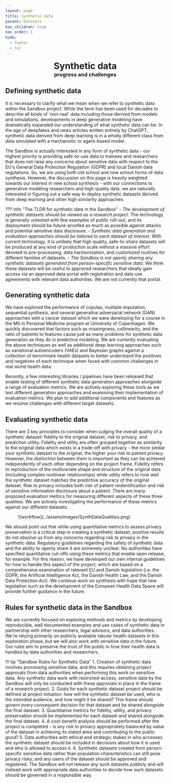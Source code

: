 ```yaml
---
layout: page
title: Synthetic data
parent: Datasets
has_children: true
nav_order: 1
hide:
  - footer
  - toc
---
```


<h1 align="center" style="margin:0px">Synthetic data</h1> 
<h3 align="center" style="margin:0px">progress and challenges </h3>


## Defining synthetic data
It is necessary to clarify what we mean when we refer to synthetic data within the Sandbox project. While the term has been used for decades to describe all kinds of 'non-real' data including those derived from models and simulations, developments in deep generative modeling have dramatically expanded our understanding of what synthetic data can be. In the age of deepfakes and news articles written entirely by ChatGPT, synthetic data derived from deep learning is in a wholly different class from data simulated with a mechanistic or agent-based model.

The Sandbox is actually interested in any form of synthetic data - our highest priority is providing safe-to-use data to trainees and researchers that does not raise any concerns about sensitive data with respect to the EU's General Data Protection Regulation (GDPR) and local Danish data regulations. So, we are using both old school and new school forms of data synthesis. However, the discussion on this page is heavily weighted towards our interest in new school synthesis - with our connections to generative modeling researchers and high quality data, we are naturally interested in figuring out a safe way to deploy synthetic datasets derived from deep learning and other high similarity approaches.

??? info "The TLDR for synthetic data in the Sandbox"
    - <i>The development of synthetic datasets should be viewed as a research project</i>. The technology is generally untested with few examples of public roll-out, and its deployment should be future-proofed as much as possible against attacks and potential sensitive data disclosure.
    - <i>Synthetic data generation and evaluation approaches should be tailored     to each dataset of interest</i>. With current technology, it is unlikely that high quality, safe-to-share datasets will be produced at any kind of production scale without a massive effort devoted to pre-processing, data harmonization, and customized routines for different families of datasets.
    - <i>The Sandbox is not openly sharing any synthetic datasets generated from person-specific sensitive data</i>. We think these datasets will be useful to approved researchers that ideally gain access via an approved data portal with registration and data use agreements with relevant data authorities. We are not currently that portal.

## Generating synthetic data
We have explored the performance of copulas, multiple imputation, sequential synthesis, and several generative adversarial network (GAN) approaches with a cancer dataset which we were developing for a course in the MS in Personal Medicine program at University of Copenhagen. We quickly discovered that factors such as missingness, collinearity, and the ratio of patients to features cause just as many problems for synthetic data generation as they do in predictive modeling. We are currently evaluating the above techniques as well as additional deep learning approaches such as variational autoencoders (VAEs) and Bayesian graphs against a collection of benchmark health datasets to better understand the positives and negatives of each technique when faced with common challenges in real world health data.

Recently, a few interesting libraries / pipelines have been released that enable testing of different synthetic data generation approaches alongside a range of evaluation metrics. We are actively exploring these tools as we test different generation approaches and examining their implementation of evaluation metrics. We plan to add additional components and features as we resolve challenges with different target datasets.
  
## Evaluating synthetic data
There are 3 key principles to consider when judging the overall quality of a synthetic dataset: fidelity to the original dataset, risk to privacy, and prediction utility. Fidelity and utility are often grouped together as similarity to the original data which exists in a trade-off with privacy - the more similar your synthetic dataset to the original, the higher your risk to patient privacy. However, the distinction between them is important as they can be achieved independently of each other depending on the project frame. Fidelity refers to reproduction of the multivariate shape and structure of the original data (including complex nonlinear relationships) while utility refers to how well the synthetic dataset matches the predictive accuracy of the original dataset. Risk to privacy includes both risk of patient reidentification and risk of sensitive information disclosure about a patient. There are many proposed evaluation metrics for measuring different aspects of these three qualities. We are actively investigating the performance of these metrics against our different datasets.

<figure markdown>
  ![workflow](../assets/images/SynthDataQualities.png)
</figure>

We should point out that while using quantitative metrics to assess privacy preservation is a critical step in creating a synthetic dataset, positive results do not absolve us from any concerns regarding risk to privacy in the synthetic data. Regulatory guidelines regarding the safety of synthetic data and the ability to openly share it are extremely unclear. No authorities have specified quantitative cut-offs using these metrics that enable open release, for example. For this reason, we have developed our own internal guidelines for how to handle this aspect of the project, which are based on a comprehensive examination of relevant EU and Danish legislation (i.e. the GDPR, the Artificial Intelligence Act, the Danish Health Law, and the Danish Data Protection Act). We continue work on synthesis with hope that new legislation such as the development of the European Health Data Space will provide further guidance in the future.   

## Rules for synthetic data in the Sandbox  
We are currently focused on exploring methods and metrics by developing reproducible, well documented examples and use cases of synthetic data in partnership with other researchers, legal advisors, and data authorities. We're relying primarily on publicly available tabular health datasets in this exploration phase, but we will also work with sensitive data in the future.  Our rules aim to preserve the trust of the public in how their health data is handled by data authorities and researchers. 

!!! tip "Sandbox Rules for Synthetic Data"
    1. Creation of synthetic data involves processing sensitive data, and this requires obtaining project approvals from data authorities when performing this work on sensitive data. Any synthetic data work with restricted-access, sensitive data by the Sandbox will only be conducted with these approvals in place in the frame of a research project.
    2. Goals for each synthetic dataset project should be defined at project initiation: how will the synthetic dataset be used, who is the intended audience, and how might it be shared? This frame should govern every consequent decision for that dataset and be shared alongside the final dataset.
    3. Quantitative metrics for fidelity, utility, and privacy preservation should be implemented for each dataset and shared alongside the final dataset.
    4. A cost-benefit analysis should be performed after the project is completed - is any risk to privacy appropriately balanced by value of the dataset in achieving its stated aims and contributing to the public good?
    5. Data authorities with ethical and strategic stakes in who accesses the synthetic dataset should be included in decisions about how it is used and who is allowed to access it. 
    6. Synthetic datasets created from person-specific sensitive data rather than population characteristics can still pose privacy risks, and any users of the dataset should be approved and registered. The Sandbox will not release any such datasets publicly and will instead work with appropriate data authorities to decide how such datasets should be governed in a responsible way. 

